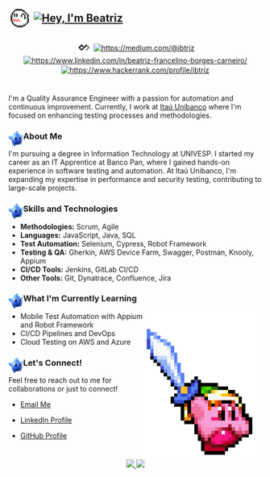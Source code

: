 ## <p align="left"><img align="center" alt="Gif-boo" height="45" src="img/gifs/boo.gif">    <a href="https://git.io/typing-svg"><img align="center" src="https://readme-typing-svg.herokuapp.com?font=Libre+Baskerville&pause=1000&color=74A8FD&vCenter=true&width=435&lines=%F0%9D%91%AF%F0%9D%92%86%F0%9D%92%9A%2C+%F0%9D%91%B0'%F0%9D%92%8E+%F0%9D%91%A9%F0%9D%92%86%F0%9D%92%82%F0%9D%92%95%F0%9D%92%93%F0%9D%92%8A%F0%9D%92%9B" alt="Hey, I'm Beatriz" /></a></p>

<div style="display: inline_block" align="center">
<a href="https://app.daily.dev/ibtriz" target="_blank"><img align="center" src="img/icons/dailydevicon.png" alt="ibtriz" height="30" width="30" /></a>
<a href="https://medium.com/@ibtriz" target="_blank"><img align="center" src="https://raw.githubusercontent.com/rahuldkjain/github-profile-readme-generator/master/src/images/icons/Social/medium.svg" alt="https://medium.com/@ibtriz" height="30" width="40" /></a>
<a href="https://www.linkedin.com/in/beatriz-francelino-borges-carneiro/" target="_blank"><img align="center" src="https://raw.githubusercontent.com/rahuldkjain/github-profile-readme-generator/master/src/images/icons/Social/linked-in-alt.svg" alt="https://www.linkedin.com/in/beatriz-francelino-borges-carneiro/" height="28" width="40" /></a>
<a href="https://www.hackerrank.com/profile/ibtriz" target="_blank"><img align="center" src="https://raw.githubusercontent.com/rahuldkjain/github-profile-readme-generator/master/src/images/icons/Social/hackerrank.svg" alt="https://www.hackerrank.com/profile/ibtriz" height="30" width="40" /></a>
</div>

#

I'm a Quality Assurance Engineer with a passion for automation and continuous improvement. Currently, I work at [Itaú Unibanco](https://www.linkedin.com/company/itauusa/about/) where I'm focused on enhancing testing processes and methodologies.

### <img align="left" alt="•" height="30" src="img/png/blue_luma__super_mario_galaxy__png_by_sylvanbey_dfwxwsw-pre.png">About Me

I'm pursuing a degree in Information Technology at UNIVESP. I started my career as an IT Apprentice at Banco Pan, where I gained hands-on experience in software testing and automation. At Itaú Unibanco, I'm expanding my expertise in performance and security testing, contributing to large-scale projects.

### <img align="left" alt="•" height="30" src="img/png/blue_luma__super_mario_galaxy__png_by_sylvanbey_dfwxwsw-pre.png">Skills and Technologies

- **Methodologies:** Scrum, Agile
- **Languages:** JavaScript, Java, SQL
- **Test Automation:** Selenium, Cypress, Robot Framework
- **Testing & QA:** Gherkin, AWS Device Farm, Swagger, Postman, Knooly, Appium
- **CI/CD Tools:** Jenkins, GitLab CI/CD
- **Other Tools:** Git, Dynatrace, Confluence, Jira

### <img align="left" alt="•" height="30" src="img/png/blue_luma__super_mario_galaxy__png_by_sylvanbey_dfwxwsw-pre.png">What I'm Currently Learning

<img align="right" height="290" alt="Gif of the game character Kirby" src="img/gifs/kirby2.gif">

- Mobile Test Automation with Appium and Robot Framework
- CI/CD Pipelines and DevOps
- Cloud Testing on AWS and Azure

### <img align="left" alt="•" height="30" src="img/png/blue_luma__super_mario_galaxy__png_by_sylvanbey_dfwxwsw-pre.png">Let's Connect!
 
Feel free to reach out to me for collaborations or just to connect!
- [Email Me](mailto:beatriz.fbcarneiro@gmail.com)
- [LinkedIn Profile](https://www.linkedin.com/in/beatriz-francelino-borges-carneiro/)
- [GitHub Profile](https://github.com/ibtriz)

  #

<div align="center">
  <a href="https://github.com/ibtriz">
    <img height="180em" src="https://github-readme-stats.vercel.app/api/top-langs/?username=ibtriz&layout=compact&langs_count=7&theme=rose_pine"/>
    <img height="180em" src="https://github-readme-stats.vercel.app/api?username=ibtriz&show_icons=true&theme=rose_pine&include_all_commits=true&count_private=true"/>
  </a>
</div>
